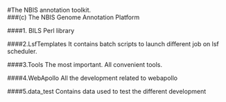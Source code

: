 #The NBIS annotation toolkit.</br>
###(c) The NBIS Genome Annotation Platform

####1. BILS
Perl library

####2.LsfTemplates
It contains batch scripts to launch different job on lsf scheduler.

####3.Tools
The most important. All convenient tools.

####4.WebApollo
All the development related to webapollo

####5.data_test
Contains data used to test the different development
